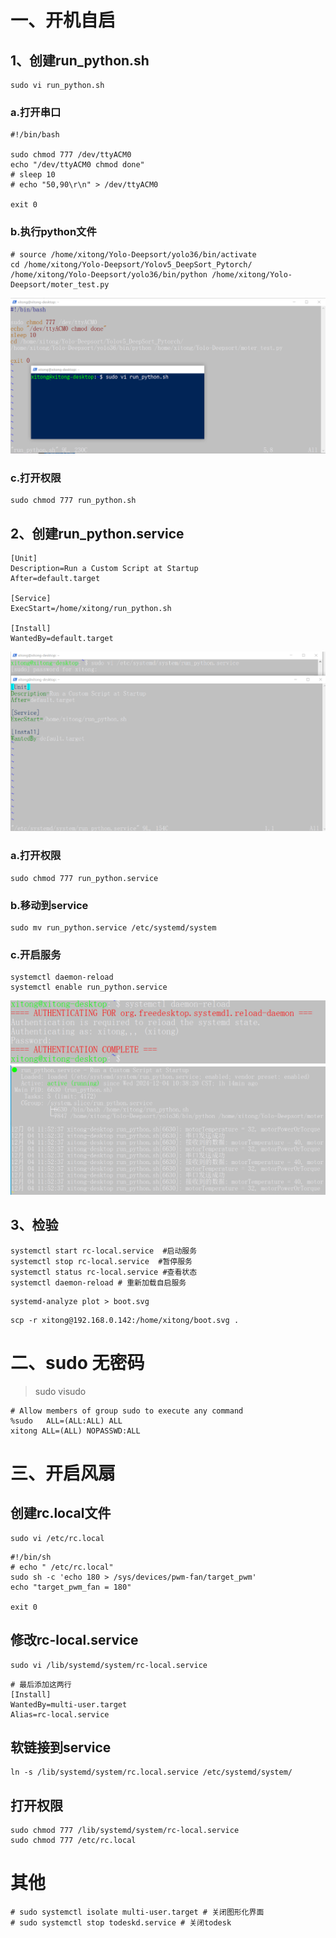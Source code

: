 # 一、开机自启
## 1、创建run_python.sh
```
sudo vi run_python.sh
```
### a.打开串口
```
#!/bin/bash

sudo chmod 777 /dev/ttyACM0
echo "/dev/ttyACM0 chmod done"
# sleep 10
# echo "50,90\r\n" > /dev/ttyACM0

exit 0
```
### b.执行python文件
```
# source /home/xitong/Yolo-Deepsort/yolo36/bin/activate
cd /home/xitong/Yolo-Deepsort/Yolov5_DeepSort_Pytorch/
/home/xitong/Yolo-Deepsort/yolo36/bin/python /home/xitong/Yolo-Deepsort/moter_test.py
```
![sh](./videos/sh.png)

### c.打开权限
```
sudo chmod 777 run_python.sh
```
## 2、创建run_python.service
```
[Unit]
Description=Run a Custom Script at Startup
After=default.target

[Service]
ExecStart=/home/xitong/run_python.sh

[Install]
WantedBy=default.target
```
![sh](./videos/service.png)
### a.打开权限
```
sudo chmod 777 run_python.service
```
### b.移动到service
```
sudo mv run_python.service /etc/systemd/system
```
### c.开启服务
```
systemctl daemon-reload
systemctl enable run_python.service
```
![sh](./videos/load.png)
![sh](./videos/status.png)
## 3、检验
```
systemctl start rc-local.service  #启动服务
systemctl stop rc-local.service  #暂停服务
systemctl status rc-local.service #查看状态
systemctl daemon-reload # 重新加载自启服务
```
```
systemd-analyze plot > boot.svg
```
```
scp -r xitong@192.168.0.142:/home/xitong/boot.svg .
```
# 二、sudo 无密码
>sudo visudo
```
# Allow members of group sudo to execute any command
%sudo   ALL=(ALL:ALL) ALL
xitong ALL=(ALL) NOPASSWD:ALL
```
# 三、开启风扇
## 创建rc.local文件
```
sudo vi /etc/rc.local
```
```
#!/bin/sh
# echo " /etc/rc.local"
sudo sh -c 'echo 180 > /sys/devices/pwm-fan/target_pwm'
echo "target_pwm_fan = 180"

exit 0
```
## 修改rc-local.service
```
sudo vi /lib/systemd/system/rc-local.service
```
```
# 最后添加这两行
[Install]
WantedBy=multi-user.target
Alias=rc-local.service
```
## 软链接到service
```
ln -s /lib/systemd/system/rc.local.service /etc/systemd/system/
```
## 打开权限
```
sudo chmod 777 /lib/systemd/system/rc-local.service
sudo chmod 777 /etc/rc.local
```

# 其他
```
# sudo systemctl isolate multi-user.target # 关闭图形化界面
# sudo systemctl stop todeskd.service # 关闭todesk
```